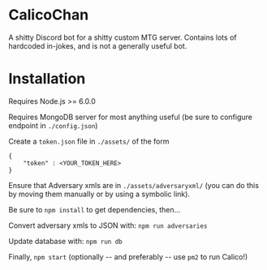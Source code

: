# CalicoChan
A shitty Discord bot for a shitty custom MTG server. Contains lots of hardcoded in-jokes, and is not a generally useful bot.

# Installation
Requires Node.js >= 6.0.0

Requires MongoDB server for most anything useful (be sure to configure endpoint in `./config.json`)

Create a `token.json` file in `./assets/` of the form
```
{
    "token" : <YOUR_TOKEN_HERE>
}
```

Ensure that Adversary xmls are in `./assets/adversaryxml/` (you can do this by moving them manually or by using a symbolic link).

Be sure to `npm install` to get dependencies, then...

Convert adversary xmls to JSON with:
`npm run adversaries`

Update database with:
`npm run db`

Finally,
`npm start` (optionally -- and preferably -- use `pm2` to run Calico!)
